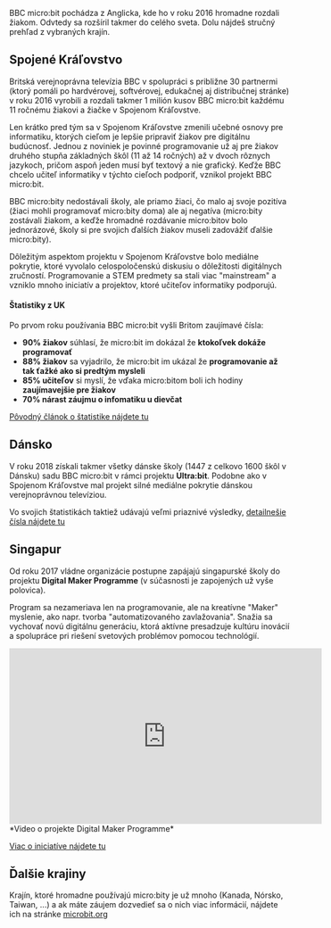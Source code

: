 BBC micro:bit pochádza z Anglicka, kde ho v roku 2016 hromadne rozdali žiakom. Odvtedy sa rozšíril takmer do celého
sveta. Dolu nájdeš stručný prehľad z vybraných krajín.

## Spojené Kráľovstvo
Britská verejnoprávna televízia BBC v spolupráci s približne 30 partnermi (ktorý pomáli po hardvérovej, softvérovej,
edukačnej aj distribučnej stránke) v roku 2016 vyrobili a rozdali takmer 1 milión kusov BBC micro:bit každému
11 ročnému žiakovi a žiačke v Spojenom Kráľovstve.

Len krátko pred tým sa v Spojenom Kráľovstve zmenili učebné osnovy pre informatiku, ktorých cieľom je lepšie
pripraviť žiakov pre digitálnu budúcnosť. Jednou z noviniek je povinné programovanie už aj pre žiakov druhého stupňa
základných škôl (11 až 14 ročných) až v dvoch rôznych jazykoch, pričom aspoň jeden musí byť textový a nie grafický.
Keďže BBC chcelo učiteľ informatiky v týchto cieľoch podporiť, vznikol projekt BBC micro:bit.

BBC micro:bity nedostávali školy, ale priamo žiaci, čo malo aj svoje pozitíva (žiaci mohli programovať micro:bity doma) ale
aj negatíva (micro:bity zostávali žiakom, a keďže hromadné rozdávanie micro:bitov bolo jednorázové, školy si pre
svojich ďalších žiakov museli zadovážiť ďalšie micro:bity).

Dôležitým aspektom projektu v Spojenom Kráľovstve bolo mediálne pokrytie, ktoré vyvolalo celospoločenskú diskusiu
o dôležitosti digitálnych zručností. Programovanie a STEM predmety sa stali viac "mainstream" a vzniklo mnoho
iniciatív a projektov, ktoré učiteľov informatiky podporujú.

#### Štatistiky z UK
Po prvom roku používania BBC micro:bit vyšli Britom zaujímavé čísla:

* **90% žiakov** súhlasí, že micro:bit im dokázal že **ktokoľvek dokáže programovať**
* **88% žiakov** sa vyjadrilo, že micro:bit im ukázal že **programovanie až tak ťažké ako si predtým mysleli**
* **85% učiteľov** si myslí, že vďaka micro:bitom boli ich hodiny **zaujímavejšie pre žiakov**
* **70% nárast záujmu o infomatiku u dievčat**

[Pôvodný článok o štatistike nájdete tu](https://www.bbc.co.uk/mediacentre/latestnews/2017/microbit-first-year)

## Dánsko
V roku 2018 získali takmer všetky dánske školy (1447 z celkovo 1600 škôl v Dánsku) sadu BBC micro:bit v rámci projektu
**Ultra:bit**. Podobne ako v Spojenom Kráľovstve mal projekt silné mediálne pokrytie dánskou verejnoprávnou televíziou.

Vo svojich štatistikách taktiež udávajú veľmi priaznivé výsledky,
[detailnešie čísla nájdete tu](https://archive.microbit.org/assets/2019-03-05-ultrabit.pdf)

## Singapur
Od roku 2017 vládne organizácie postupne zapájajú singapurské školy do projektu **Digital Maker Programme**
(v súčasnosti je zapojených už vyše polovica).

Program sa nezameriava len na programovanie, ale na kreatívne "Maker" myslenie, ako napr. tvorba "automatizovaného
zavlažovania". Snažia sa vychovať novú digitálnu generáciu, ktorá aktívne presadzuje kultúru inovácií a spolupráce
pri riešení svetových problémov pomocou technológií.

<iframe width="560" height="315" src="https://www.youtube.com/embed/gmB4T6s9it4" frameborder="0" allow="accelerometer; autoplay; encrypted-media; gyroscope; picture-in-picture" allowfullscreen></iframe>
*Video o projekte Digital Maker Programme*

[Viac o iniciatíve nájdete tu](https://archive.microbit.org/en/2018-03-07-singapore-IMDA-maker-video-post/)


## Ďalšie krajiny
Krajín, ktoré hromadne používajú micro:bity je už mnoho (Kanada, Nórsko, Taiwan, ...) a ak máte záujem dozvedieť
sa o nich viac informácií, nájdete ich na stránke [microbit.org](https://archive.microbit.org/research/)